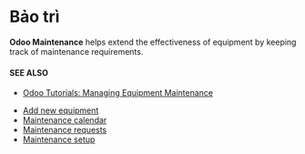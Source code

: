# Bảo trì

**Odoo Maintenance** helps extend the effectiveness of equipment by keeping track of maintenance
requirements.

#### SEE ALSO
- [Odoo Tutorials: Managing Equipment Maintenance](https://www.odoo.com/slides/slide/managing-equipment-maintenance-709)

* [Add new equipment](maintenance/add_new_equipment.md)
* [Maintenance calendar](maintenance/maintenance_calendar.md)
* [Maintenance requests](maintenance/maintenance_requests.md)
* [Maintenance setup](maintenance/maintenance_setup.md)
